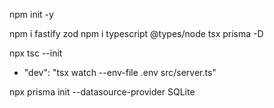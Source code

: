 npm init -y

npm i fastify zod
npm i typescript @types/node tsx prisma -D

npx tsc --init

- "dev": "tsx watch --env-file .env src/server.ts"

npx prisma init --datasource-provider SQLite
